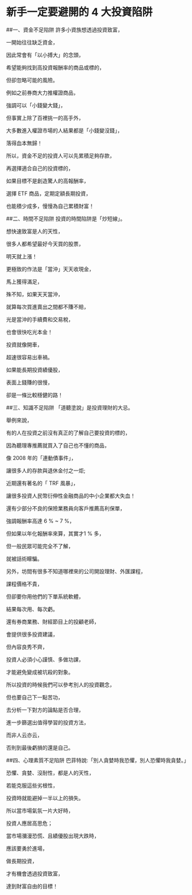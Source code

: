 # 新手一定要避開的 4 大投資陷阱


##一、資金不足陷阱
許多小資族想透過投資致富，

一開始往往缺乏資金，

因此常會有「以小搏大」的念頭，

希望能夠找到高投資報酬率的商品或標的，

但卻忽略可能的風險。

例如之前券商大力推權證商品，

強調可以「小錢變大錢」，

但事實上除了百裡挑一的高手外，

大多數進入權證市場的人結果都是「小錢變沒錢」，

落得血本無歸！

 

所以，資金不足的投資人可以先累積足夠存款，

再選擇適合自己的投資標的，

如果目標不是創造驚人的高報酬率，

選擇 ETF 商品，定期定額長期投資，

也能積少成多，慢慢為自己累積財富！



 

##二、時間不足陷阱
投資的時間陷阱是「炒短線」。

想快速致富是人的天性，

很多人都希望最好今天買的股票，

明天就上漲！

 

更極致的作法是「當沖」天天收現金，

馬上獲得滿足，

殊不知，如果天天當沖，

就算每次買進賣出之間都不賺不賠，

光是當沖的手續費和交易稅，

也會很快吃光本金！

 

投資就像開車，

超速很容易出車禍。

如果能長期投資績優股，

表面上錢賺的很慢，

卻是一條比較穩健的路！

 

 

##三、知識不足陷阱
「道聽塗說」是投資理財的大忌。

 

舉例來說，

有的人在投資之前沒有真正的了解自己要投資的標的，

因為聽理專推薦就買入了自己也不懂的商品，

像 2008 年的「連動債事件」，

讓很多人的存款與退休金付之一炬;

近期還有著名的「 TRF 風暴」，

讓很多投資人民幣衍伸性金融商品的中小企業都大失血！

 

還有少部分不良的保險業務員向客戶推薦高利保單，

強調報酬率高達 6 % ~ 7 %，

但如果以年化報酬率來算，其實才1 % 多，

但一般民眾可能完全不了解，

就被話術矇騙。

 

另外，坊間有很多不知道哪裡來的公司開設理財、外匯課程，

課程價格不貴，

但卻要你用他們的下單系統軟體，

結果每次用、每次虧。

 

還有券商業務、財經節目上的投顧老師，

會提供很多投資建議，

但內容良秀不齊，

投資人必須小心謹慎、多做功課，

才能避免變成被坑殺的對象。

 

所以投資的時候我們可以參考別人的投資觀念，

但也要自己下一點苦功，

去分析一下對方的論點是否合理，

進一步篩選出值得學習的投資方法，

而非人云亦云，

否則到最後虧損的還是自己。

 

 

##四、心理素質不足陷阱
巴菲特說:「別人貪婪時我恐懼，別人恐懼時我貪婪。」

恐懼、貪婪、沒耐性，都是人的天性，

若能克服這些劣根性，

投資時就能避掉一半以上的損失。

所以當市場氣氛一片大好時，

投資人應居高思危；

當市場瀰漫恐慌、且績優股出現大跌時，

應該要勇於進場，

做長期投資，

才有機會透過投資致富，

達到財富自由的目標！